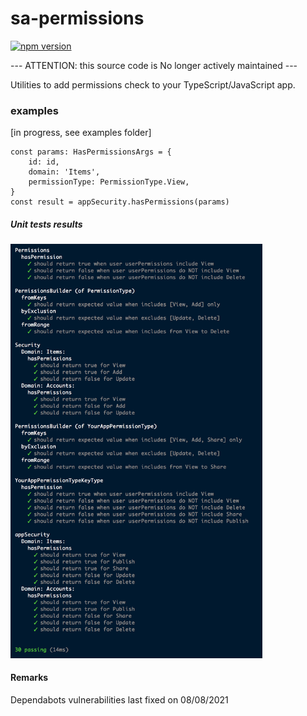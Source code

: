 # sa-permissions

[![npm version](https://badge.fury.io/js/sa-permissions.svg)](https://badge.fury.io/js/sa-permissions)

--- ATTENTION: this source code is No longer actively maintained ---

Utilities to add permissions check to your TypeScript/JavaScript app.

### examples
[in progress, see examples folder]

```
const params: HasPermissionsArgs = {
	id: id,
	domain: 'Items',
	permissionType: PermissionType.View,
}
const result = appSecurity.hasPermissions(params)
```

##### Unit tests results
<img src="readme-images/unit-tests.png" width="80%" />

#### Remarks
Dependabots vulnerabilities last fixed on 08/08/2021
